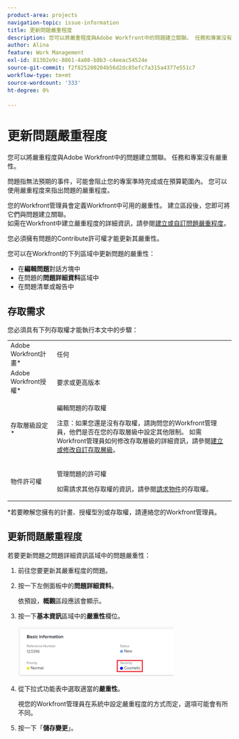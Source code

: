 ```yaml
---
product-area: projects
navigation-topic: issue-information
title: 更新問題嚴重程度
description: 您可以將嚴重程度與Adobe Workfront中的問題建立關聯。 任務和專案沒有嚴重性。
author: Alina
feature: Work Management
exl-id: 81302e9c-8861-4a08-b8b3-c4eeac54524e
source-git-commit: f2f825280204b56d2dc85efc7a315a4377e551c7
workflow-type: tm+mt
source-wordcount: '333'
ht-degree: 0%

---
```


# 更新問題嚴重程度

您可以將嚴重程度與Adobe Workfront中的問題建立關聯。 任務和專案沒有嚴重性。

問題指無法預期的事件，可能會阻止您的專案準時完成或在預算範圍內。 您可以使用嚴重程度來指出問題的嚴重程度。 

您的Workfront管理員會定義Workfront中可用的嚴重性。 建立區段後，您即可將它們與問題建立關聯。\
如需在Workfront中建立嚴重程度的詳細資訊，請參閱[建立或自訂問題嚴重程度](../../../administration-and-setup/customize-workfront/creating-custom-status-and-priority-labels/create-customize-issue-severities.md)。

您必須擁有問題的Contribute許可權才能更新其嚴重性。 

您可以在Workfront的下列區域中更新問題的嚴重性：

* 在&#x200B;**編輯問題**&#x200B;對話方塊中
* 在問題的&#x200B;**問題詳細資料**&#x200B;區域中
* 在問題清單或報告中

## 存取需求

您必須具有下列存取權才能執行本文中的步驟：

<table style="table-layout:auto"> 
 <col> 
 <col> 
 <tbody> 
  <tr> 
   <td role="rowheader">Adobe Workfront計畫*</td> 
   <td> <p>任何 </p> </td> 
  </tr> 
  <tr> 
   <td role="rowheader">Adobe Workfront授權*</td> 
   <td> <p>要求或更高版本</p> </td> 
  </tr> 
  <tr> 
   <td role="rowheader">存取層級設定*</td> 
   <td> <p>編輯問題的存取權</p> <p>注意：如果您還是沒有存取權，請詢問您的Workfront管理員，他們是否在您的存取層級中設定其他限制。 如需Workfront管理員如何修改存取層級的詳細資訊，請參閱<a href="../../../administration-and-setup/add-users/configure-and-grant-access/create-modify-access-levels.md" class="MCXref xref">建立或修改自訂存取層級</a>。</p> </td> 
  </tr> 
  <tr> 
   <td role="rowheader">物件許可權</td> 
   <td> <p>管理問題的許可權</p> <p>如需請求其他存取權的資訊，請參閱<a href="../../../workfront-basics/grant-and-request-access-to-objects/request-access.md" class="MCXref xref">請求物件</a>的存取權。</p> </td> 
  </tr> 
 </tbody> 
</table>

&#42;若要瞭解您擁有的計畫、授權型別或存取權，請連絡您的Workfront管理員。

## 更新問題嚴重程度

若要更新問題之問題詳細資訊區域中的問題嚴重性：

1. 前往您要更新其嚴重程度的問題。
1. 按一下左側面板中的&#x200B;**問題詳細資料**。

   依預設，**概觀**&#x200B;區段應該會顯示。

1. 按一下&#x200B;**基本資訊**&#x200B;區域中的&#x200B;**嚴重性**&#x200B;欄位。

   ![](assets/nwe-issue-severity-field-in-details-highlighted-350x112.png)

1. 從下拉式功能表中選取適當的&#x200B;**嚴重性**。

   視您的Workfront管理員在系統中設定嚴重程度的方式而定，選項可能會有所不同。

1. 按一下「**儲存變更**」。
